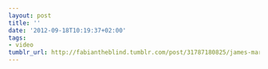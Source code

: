 ```yaml
---
layout: post
title: ''
date: '2012-09-18T10:19:37+02:00'
tags:
- video
tumblr_url: http://fabiantheblind.tumblr.com/post/31787180825/james-martin-saz-this-is-the-lead-in-intro-for
---
```

